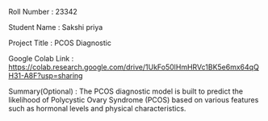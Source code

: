 Roll Number       :   23342

Student Name      :   Sakshi priya

Project Title     :   PCOS Diagnostic

Google Colab Link :   https://colab.research.google.com/drive/1UkFo50lHmHRVc1BK5e6mx64qQH31-A8F?usp=sharing

Summary(Optional) :   The PCOS diagnostic model is built to predict the likelihood of Polycystic Ovary Syndrome (PCOS) based on various features such as hormonal levels and                         physical characteristics. 
